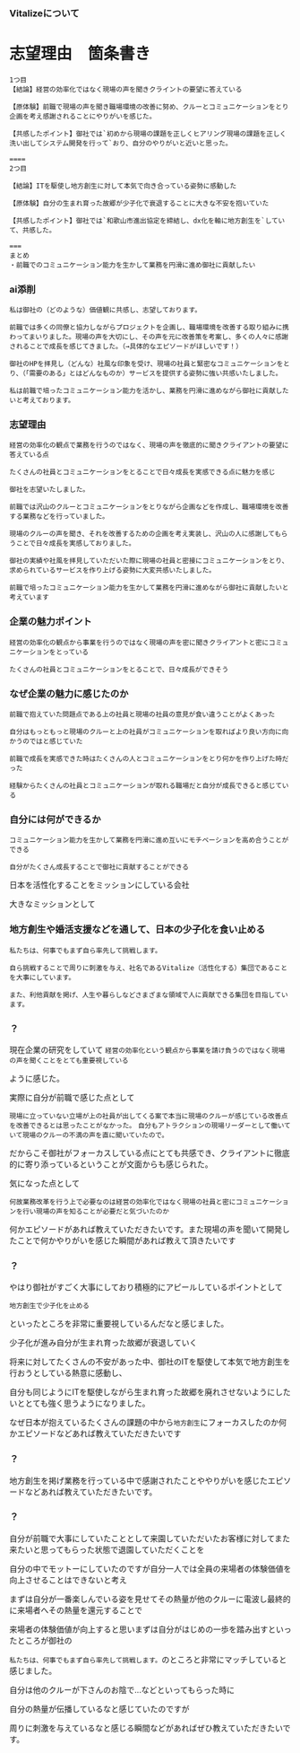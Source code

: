 ### Vitalizeについて

# 志望理由　箇条書き

```
1つ目
【結論】経営の効率化ではなく現場の声を聞きクライントの要望に答えている

【原体験】前職で現場の声を聞き職場環境の改善に努め、クルーとコミュニケーションをとり企画を考え感謝されることにやりがいを感じた。

【共感したポイント】御社では`初めから現場の課題を正しくヒアリング現場の課題を正しく洗い出してシステム開発を行って`おり、自分のやりがいと近いと思った。

====
2つ目

【結論】ITを駆使し地方創生に対して本気で向き合っている姿勢に感動した

【原体験】自分の生まれ育った故郷が少子化で衰退することに大きな不安を抱いていた

【共感したポイント】御社では`和歌山市進出協定を締結し、dx化を軸に地方創生を`していて、共感した。

===
まとめ
・前職でのコミュニケーション能力を生かして業務を円滑に進め御社に貢献したい
```
### ai添削
```
私は御社の（どのような）価値観に共感し、志望しております。

前職では多くの同僚と協力しながらプロジェクトを企画し、職場環境を改善する取り組みに携わってまいりました。現場の声を大切にし、その声を元に改善策を考案し、多くの人々に感謝されることで成長を感じてきました。（→具体的なエピソードがほしいです！）

御社のHPを拝見し（どんな）社風な印象を受け、現場の社員と緊密なコミュニケーションをとり、（「需要のある」とはどんなものか）サービスを提供する姿勢に強い共感いたしました。

私は前職で培ったコミュニケーション能力を活かし、業務を円滑に進めながら御社に貢献したいと考えております。
```

### 志望理由

```
経営の効率化の観点で業務を行うのではなく、現場の声を徹底的に聞きクライアントの要望に答えている点

たくさんの社員とコミュニケーションをとることで日々成長を実感できる点に魅力を感じ

御社を志望いたしました。

前職では沢山のクルーとコミュニケーションをとりながら企画などを作成し、職場環境を改善する業務などを行っていました。

現場のクルーの声を聞き、それを改善するための企画を考え実装し、沢山の人に感謝してもらうことで日々成長を実感しておりました。

御社の実績や社風を拝見していただいた際に現場の社員と密接にコミュニケーションをとり、求められているサービスを作り上げる姿勢に大変共感いたしました。

前職で培ったコミュニケーション能力を生かして業務を円滑に進めながら御社に貢献したいと考えています
```

### 企業の魅力ポイント
```
経営の効率化の観点から事業を行うのではなく現場の声を密に聞きクライアントと密にコミュニケーションをとっている

たくさんの社員とコミュニケーションをとることで、日々成長ができそう
```

### なぜ企業の魅力に感じたのか

```
前職で抱えていた問題点である上の社員と現場の社員の意見が食い違うことがよくあった

自分はもっともっと現場のクルーと上の社員がコミュニケーションを取ればより良い方向に向かうのではと感じていた

前職で成長を実感できた時はたくさんの人とコミュニケーションをとり何かを作り上げた時だった

経験からたくさんの社員とコミュニケーションが取れる職場だと自分が成長できると感じている
```
### 自分には何ができるか
```
コミュニケーション能力を生かして業務を円滑に進め互いにモチベーションを高め合うことができる

自分がたくさん成長することで御社に貢献することができる
```

日本を活性化することをミッションにしている会社

大きなミッションとして

### 地方創生や婚活支援などを通して、日本の少子化を食い止める

```
私たちは、何事でもまず自ら率先して挑戦します。

自ら挑戦することで周りに刺激を与え、社名であるVitalize（活性化する）集団であることを大事にしています。

また、利他貢献を掲げ、人生や暮らしなどさまざまな領域で人に貢献できる集団を目指しています。
```

### ？
現在企業の研究をしていて
`経営の効率化という観点から事業を請け負うのではなく現場の声を聞くことをとても重要視している`

ように感じた。

実際に自分が前職で感じた点として

`現場に立っていない立場が上の社員が出してくる案で本当に現場のクルーが感じている改善点を改善できるとは思ったことがなかった。`
`自分もアトラクションの現場リーダーとして働いていて現場のクルーの不満の声を直に聞いていたので。`

だからこそ御社がフォーカスしている点にとても共感でき、クライアントに徹底的に寄り添っているということが文面からも感じられた。

気になった点として

`何故業務改革を行う上で必要なのは経営の効率化ではなく現場の社員と密にコミュニケーションを行い現場の声を知ることが必要だと気づいたのか`

何かエピソードがあれば教えていただきたいです。また現場の声を聞いて開発したことで何かやりがいを感じた瞬間があれば教えて頂きたいです



### ？

やはり御社がすごく大事にしており積極的にアピールしているポイントとして

`地方創生で少子化を止める`

といったところを非常に重要視しているんだなと感じました。

少子化が進み自分が生まれ育った故郷が衰退していく

将来に対してたくさんの不安があった中、御社のITを駆使して本気で地方創生を行おうとしている熱意に感動し、

自分も同じようにITを駆使しながら生まれ育った故郷を廃れさせないようにしたいととても強く思うようになりました。

なぜ日本が抱えているたくさんの課題の中から`地方創生`にフォーカスしたのか何かエピソードなどあれば教えていただきたいです

### ？

地方創生を掲げ業務を行っている中で感謝されたことややりがいを感じたエピソードなどあれば教えていただきたいです。


### ？
自分が前職で大事にしていたこととして来園していただいたお客様に対してまた来たいと思ってもらった状態で退園していただくことを

自分の中でモットーにしていたのですが自分一人では全員の来場者の体験価値を向上させることはできないと考え

まずは自分が一番楽しんでいる姿を見せてその熱量が他のクルーに電波し最終的に来場者へその熱量を還元することで

来場者の体験価値が向上すると思いまずは自分がはじめの一歩を踏み出すといったところが御社の

 `私たちは、何事でもまず自ら率先して挑戦します。`のところと非常にマッチしていると感じました。

 自分は他のクルーが下さんのお陰で...などといってもらった時に

 自分の熱量が伝播しているなと感じていたのですが

周りに刺激を与えているなと感じる瞬間などがあればぜひ教えていただきたいです。
